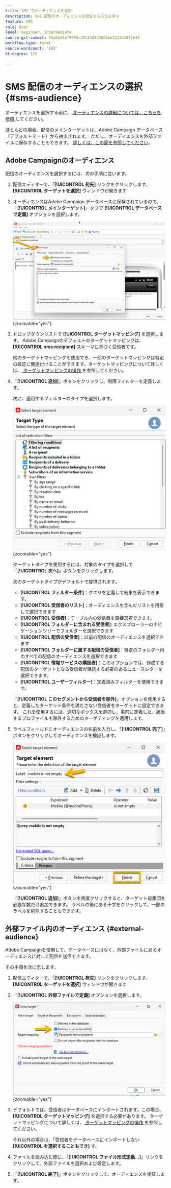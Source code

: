 ```yaml
---
title: SMS でオーディエンスを選択
description: SMS 配信のオーディエンスを設定する方法を学ぶ
feature: SMS
role: User
level: Beginner, Intermediate
source-git-commit: 24a6d56a79995cd0113d8438d1bd3314a3872e35
workflow-type: tm+mt
source-wordcount: '532'
ht-degree: 17%

---
```



# SMS 配信のオーディエンスの選択 {#sms-audience}

オーディエンスを選択する前に、[ オーディエンスの詳細については、こちらを参照 ](../../audiences/gs-audiences.md) してください。

ほとんどの場合、配信のメインターゲットは、Adobe Campaign データベース（デフォルトモード）から抽出されます。 ただし、オーディエンスを外部ファイルに保存することもできます。 [詳しくは、この節を参照してください](#external-audience)。

## Adobe Campaignのオーディエンス

配信のオーディエンスを選択するには、次の手順に従います。

1. 配信エディターで、「**[!UICONTROL 宛先]** リンクをクリックします。 **[!UICONTROL ターゲットを選択]** ウィンドウが開きます

1. オーディエンスはAdobe Campaign データベースに保存されているので、「**[!UICONTROL メインターゲット]**」タブで **[!UICONTROL データベースで定義]** オプションを選択します。

   ![](assets/audience_to.png){zoomable="yes"}

1. ドロップダウンリストで **[!UICONTROL ターゲットマッピング]** を選択します。 Adobe Campaignのデフォルトのターゲットマッピングは、**[!UICONTROL nms:recipient]** スキーマに基づく受信者です。

   他のターゲットマッピングも使用でき、一部のターゲットマッピングは特定の設定に関連付けることができます。ターゲットマッピングについて詳しくは、[ ターゲットマッピングの操作 ](../../audiences/target-mappings.md) を参照してください。

1. 「**[!UICONTROL 追加]**」ボタンをクリックし、制限フィルターを定義します。

   次に、適用するフィルターのタイプを選択します。

   ![](assets/audience_filters.png){zoomable="yes"}

   ターゲットタイプを使用するには、対象のタイプを選択して「**[!UICONTROL 次へ]**」ボタンをクリックします。

   次のターゲットタイプがデフォルトで提供されます。

   * **[!UICONTROL フィルター条件]**：クエリを定義して結果を表示できます。
   * **[!UICONTROL 受信者のリスト]**：オーディエンスを含んだリストを用意して選択できます
   * **[!UICONTROL 受信者]**：テーブル内の受信者を直接選択できます。
   * **[!UICONTROL フォルダーに含まれる受信者]**: エクスプローラーのナビゲーションツリーでフォルダーを選択できます
   * **[!UICONTROL 配信の受信者]**：以前の配信のオーディエンスを選択できます
   * **[!UICONTROL フォルダーに属する配信の受信者]**：特定のフォルダー内のすべての配信のオーディエンスを選択できます
   * **[!UICONTROL 情報サービスの購読者]**：このオプションでは、作成する配信のターゲットとなる受信者が購読する必要のあるニュースレターを選択できます。
   * **[!UICONTROL ユーザーフィルター]**：定義済みフィルターを使用できます。

   「**[!UICONTROL このセグメントから受信者を除外]**」オプションを使用すると、定義したターゲット条件を満たさない受信者をターゲットに設定できます。 これを使用するには、適切なボックスを選択し、事前に定義した、該当するプロファイルを除外するためのターゲティングを適用します。

1. ラベルフィールドにオーディエンスの名前を入力し、「**[!UICONTROL 完了]**」ボタンをクリックしてオーディエンスを検証します。

   ![](assets/audience_finish.png){zoomable="yes"}

   「**[!UICONTROL 追加]**」ボタンを再度クリックすると、ターゲット母集団を必要な数だけ追加できます。 ラベルの後にある十字をクリックして、一部のラベルを削除することもできます。

## 外部ファイル内のオーディエンス {#external-audience}

Adobe Campaignを使用して、データベースにはなく、外部ファイルにあるオーディエンスに対して配信を送信できます。

その手順を次に示します。

1. 配信エディターで、「**[!UICONTROL 宛先]** リンクをクリックします。 **[!UICONTROL ターゲットを選択]** ウィンドウが開きます

1. 「**[!UICONTROL 外部ファイルで定義]** オプションを選択します。

   ![](assets/audience_externalfile.png){zoomable="yes"}

1. デフォルトでは、受信者はデータベースにインポートされます。この場合、**[!UICONTROL ターゲットマッピング]** を選択する必要があります。 ターゲットマッピングについて詳しくは、[ ターゲットマッピングの操作 ](../../audiences/target-mappings.md) を参照してください。

   それ以外の場合は、「受信者をデータベースにインポートしない **[!UICONTROL を選択することもでき]** す。

1. ファイルを読み込む際に、「**[!UICONTROL ファイル形式定義…]**」リンクをクリックして、外部ファイルを選択および設定します。

1. 「**[!UICONTROL 終了]**」ボタンをクリックして、オーディエンスを検証します。

